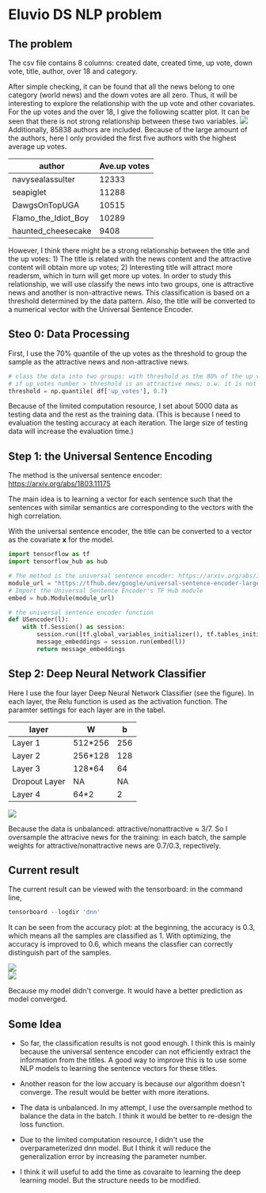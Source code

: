 # Eluvio DS NLP problem

## The problem

The csv file contains 8 columns: created date, created time, up vote, down vote, title, author, over 18 and category.

After simple checking, it can be found that all the news belong to one category (world news) and the down votes are all zero. Thus, it will be interesting to explore the relationship with the up vote and other covariates.
For the up votes and the over 18, I give the following scatter plot. It can be seen that there is not strong relationship between these two variables.
![](over_18_vs_up_votes.png)  
Additionally, 85838 authors are included. Because of the large amount of the authors, here I only provided the first five authors with the highest average up votes.  

| author           | Ave.up votes  |
| -------------    |------------- |
| navysealassulter |  12333 |
| seapiglet        | 11288     |
| DawgsOnTopUGA    |  10515      |
| Flamo_the_Idiot_Boy | 10289      |
| haunted_cheesecake | 9408      |

However, I think there might be a strong relationship between the title and the up votes: 1) The title is related with the news content and the attractive content will obtain more up votes; 2) Interesting title will attract more readersm, which in turn will get more up votes. In order to study this relationship, we will use classify the news into two groups, one is attractive news and another is non-attractive news. This classification is based on a threshold determined by the data pattern. Also, the title will be converted to a numerical vector with the Universal Sentence Encoder.

## Steo 0: Data Processing

First, I use the 70% quantile of the up votes as the threshold to group the sample as the attractive news and non-attractive news. 

```python
# class the data into two groups: with threshold as the 80% of the up_votes
# if up_votes number > threshold is an attractive news; o.w. it is not an attractive news
threshold = np.quantile( df['up_votes'], 0.7) 
```

Because of the limited computation resource, I set about 5000 data as testing data and the rest as the training data. (This is because I need to evaluation the testing accuracy at each iteration. The large size of testing data will increase the evaluation time.)

## Step 1: the Universal Sentence Encoding

The method is the universal sentence encoder: https://arxiv.org/abs/1803.11175 

The main idea is to learning a vector for each sentence such that the sentences with similar semantics are corresponding to the vectors with the high correlation.

With the universal sentence encoder, the title can be converted to a vector as the covariate **x** for the model.

```python
import tensorflow as tf
import tensorflow_hub as hub

# The method is the universal sentence encoder: https://arxiv.org/abs/1803.11175
module_url = "https://tfhub.dev/google/universal-sentence-encoder-large/3"
# Import the Universal Sentence Encoder's TF Hub module
embed = hub.Module(module_url)

# the universal sentence encoder function
def USencoder(l):
    with tf.Session() as session:
        session.run([tf.global_variables_initializer(), tf.tables_initializer()])
        message_embeddings = session.run(embed(l))
        return message_embeddings
```

## Step 2: Deep Neural Network Classifier

Here I use the four layer Deep Neural Network Classifier (see the figure). In each layer, the Relu function is used as the activation function. The paramter settings for each layer are in the tabel.

| layer          | W  | b  |
| ----|----|---|
| Layer 1 |  512*256 | 256|
| Layer 2 | 256*128 | 128|
| Layer 3 |  128*64 | 64 |
| Dropout Layer | NA | NA |
| Layer 4 | 64*2 | 2|

![](dnn.png)

Because the data is unbalanced: attractive/nonattractive $\approx$ 3/7. So I oversample the attracive news for the training: in each batch, the sample weights for attractive/nonattractive news are 0.7/0.3, repectively.

## Current result

The current result can be viewed with the tensorboard: in the command line,
```python
tensorboard --logdir 'dnn'
```

It can be seen from the accuracy plot: at the beginning, the accuracy is 0.3, which means all the samples are classified as 1. With optimizing, the accuracy is improved to 0.6, which means the classfier can correctly distinguish part of the samples.  

![](Obj.png)  
![](Acc.png)  

Because my model didn't converge. It would have a better prediction as model converged.

## Some Idea

- So far, the classification results is not good enough. I think this is mainly because the universal sentence encoder can not efficiently extract the information from the titles. A good way to improve this is to use some NLP models to learning the sentence vectors for these titles.

- Another reason for the low accuary is because our algorithm doesn't converge. The result would be better with more iterations.

- The data is unbalanced. In my attempt, I use the oversample method to balance the data in the batch. I think it would be better to re-design the loss function.

- Due to the limited computation resource, I didn't use the overparameterized dnn model. But I think it will reduce the generalization error by increasing the parameter number.

- I think it will useful to add the time as covaraite to learning the deep learning model. But the structure needs to be modified.
